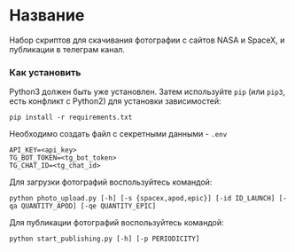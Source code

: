 # Название

Набор скриптов для скачивания фотографии с сайтов NASA и SpaceX, и публикации в телеграм канал.
### Как установить

Python3 должен быть уже установлен. 
Затем используйте `pip` (или `pip3`, есть конфликт с Python2) для установки зависимостей:
```
pip install -r requirements.txt
```
Необходимо создать файл с секретными данными - `.env`
```
API_KEY=<api_key>
TG_BOT_TOKEN=<tg_bot_token>
TG_CHAT_ID=<tg_chat_id>
```
Для загрузки фотографий воспользуйтесь командой:
```
python photo_upload.py [-h] [-s {spacex,apod,epic}] [-id ID_LAUNCH] [-qa QUANTITY_APOD] [-qe QUANTITY_EPIC]
```
Для публикации фотографий воспользуйтесь командой:
```
python start_publishing.py [-h] [-p PERIODICITY]
```